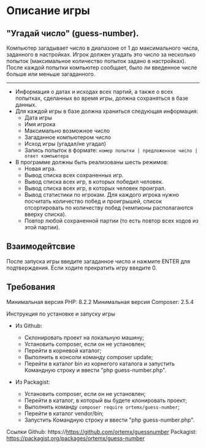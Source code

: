 # Описание игры
## "Угадай число" (guess-number). 
Компьютер загадывает число в диапазоне от 1 до максимального числа, заданного в настройках. Игрок должен угадать это число за несколько попыток (максимальное количество попыток задано в настройках). После каждой попытки компьютер сообщает, было ли введенное числе больше или меньше загаданного.

* * *

* Информация о датах и исходах всех партий, а также о всех попытках, сделанных во время игры, должна сохраняться в базе данных.
* Для каждой игры в базе должна храниться следующая информация:
    * Дата игры
    * Имя игрока
    * Максимально возможное число
    * Загаданное компьютером число
    * Исход игры (угадал/не угадал)
    * Запись попыток в формате: 
      `номер попытки | предложенное число | ответ компьютера`
* В программе должны быть реализованы шесть режимов:
    * Новая игра.
    * Вывод списка всех сохраненных игр.
    * Вывод списка всех игр, в которых победил человек.
    * Вывод списка всех игр, в которых человек проиграл.
    * Вывод статистики по игрокам. Для каждого игрока нужно посчитать количество побед и проигрышей, список отсортировать по количеству побед (чемпионы располагаются вверху списка).
    * Повтор любой сохраненной партии (то есть повтор всех ходов из этой партии).

## Взаимодейтсвие
После запуска игры введите загаданное число и нажмите ENTER для подтверждения. Если ходите прекратить игру введите 0.
## Требования
Минимальная версия PHP: 8.2.2
Минимальная версия Composer: 2.5.4

Инструкция по установке и запуску игры
* Из Github:
    * Склонировать проект на локальную машину;
    * Установить composer, если он не установлен;
    * Перейти в корневой каталог;
    * Выполнить в консоли команду composer update;
    * Перейти в каталог bin из корнегого каталога и запустить Командную строку и ввести "php guess-number.php".

* Из Packagist:
    * Установить composer, если он не установлен;
    * Перейти в каталог, в который вы будете клонировать проект;
    * Выполнить команду `composer require ortemx/guess-number`;
    * Перейти в каталог vendor/bin;
    * Запустить Командную строку и ввести "php guess-number.php".

Ссылки
Github: https://https://github.com/ortemx/guessnumber
Packagist: https://packagist.org/packages/ortemx/guess-number
